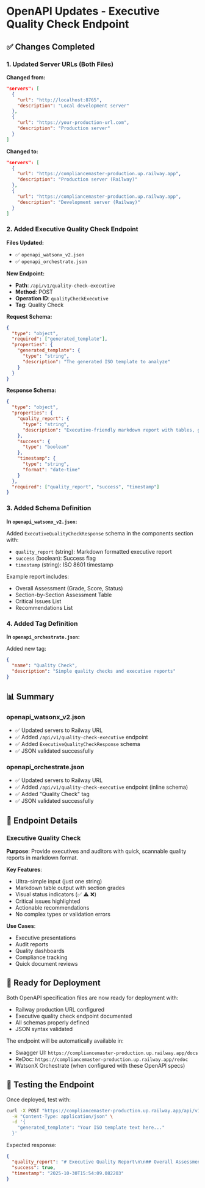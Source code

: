 # OpenAPI Updates - Executive Quality Check Endpoint

## ✅ Changes Completed

### 1. Updated Server URLs (Both Files)

**Changed from:**
```json
"servers": [
  {
    "url": "http://localhost:8765",
    "description": "Local development server"
  },
  {
    "url": "https://your-production-url.com",
    "description": "Production server"
  }
]
```

**Changed to:**
```json
"servers": [
  {
    "url": "https://compliancemaster-production.up.railway.app",
    "description": "Production server (Railway)"
  },
  {
    "url": "https://compliancemaster-production.up.railway.app",
    "description": "Development server (Railway)"
  }
]
```

### 2. Added Executive Quality Check Endpoint

**Files Updated:**
- ✅ `openapi_watsonx_v2.json`
- ✅ `openapi_orchestrate.json`

**New Endpoint:**
- **Path**: `/api/v1/quality-check-executive`
- **Method**: POST
- **Operation ID**: `qualityCheckExecutive`
- **Tag**: Quality Check

**Request Schema:**
```json
{
  "type": "object",
  "required": ["generated_template"],
  "properties": {
    "generated_template": {
      "type": "string",
      "description": "The generated ISO template to analyze"
    }
  }
}
```

**Response Schema:**
```json
{
  "type": "object",
  "properties": {
    "quality_report": {
      "type": "string",
      "description": "Executive-friendly markdown report with tables, grades, and recommendations"
    },
    "success": {
      "type": "boolean"
    },
    "timestamp": {
      "type": "string",
      "format": "date-time"
    }
  },
  "required": ["quality_report", "success", "timestamp"]
}
```

### 3. Added Schema Definition

**In `openapi_watsonx_v2.json`:**

Added `ExecutiveQualityCheckResponse` schema in the components section with:
- `quality_report` (string): Markdown formatted executive report
- `success` (boolean): Success flag
- `timestamp` (string): ISO 8601 timestamp

Example report includes:
- Overall Assessment (Grade, Score, Status)
- Section-by-Section Assessment Table
- Critical Issues List
- Recommendations List

### 4. Added Tag Definition

**In `openapi_orchestrate.json`:**

Added new tag:
```json
{
  "name": "Quality Check",
  "description": "Simple quality checks and executive reports"
}
```

## 📊 Summary

### openapi_watsonx_v2.json
- ✅ Updated servers to Railway URL
- ✅ Added `/api/v1/quality-check-executive` endpoint
- ✅ Added `ExecutiveQualityCheckResponse` schema
- ✅ JSON validated successfully

### openapi_orchestrate.json
- ✅ Updated servers to Railway URL
- ✅ Added `/api/v1/quality-check-executive` endpoint (inline schema)
- ✅ Added "Quality Check" tag
- ✅ JSON validated successfully

## 🎯 Endpoint Details

### Executive Quality Check

**Purpose**: Provide executives and auditors with quick, scannable quality reports in markdown format.

**Key Features**:
- Ultra-simple input (just one string)
- Markdown table output with section grades
- Visual status indicators (✅ ⚠️ ❌)
- Critical issues highlighted
- Actionable recommendations
- No complex types or validation errors

**Use Cases**:
- Executive presentations
- Audit reports
- Quality dashboards
- Compliance tracking
- Quick document reviews

## 🚀 Ready for Deployment

Both OpenAPI specification files are now ready for deployment with:
- Railway production URL configured
- Executive quality check endpoint documented
- All schemas properly defined
- JSON syntax validated

The endpoint will be automatically available in:
- Swagger UI: `https://compliancemaster-production.up.railway.app/docs`
- ReDoc: `https://compliancemaster-production.up.railway.app/redoc`
- WatsonX Orchestrate (when configured with these OpenAPI specs)

## 📝 Testing the Endpoint

Once deployed, test with:

```bash
curl -X POST "https://compliancemaster-production.up.railway.app/api/v1/quality-check-executive" \
  -H "Content-Type: application/json" \
  -d '{
    "generated_template": "Your ISO template text here..."
  }'
```

Expected response:
```json
{
  "quality_report": "# Executive Quality Report\n\n## Overall Assessment...",
  "success": true,
  "timestamp": "2025-10-30T15:54:09.082203"
}
```

